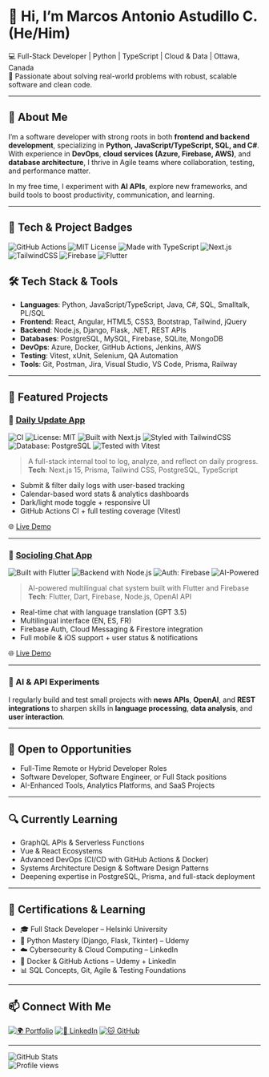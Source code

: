 # 👋 Hi, I’m Marcos Antonio Astudillo C. (He/Him)

💻 Full-Stack Developer | Python | TypeScript | Cloud & Data | Ottawa, Canada  
🔎 Passionate about solving real-world problems with robust, scalable software and clean code.  

---

## 🧠 About Me

I’m a software developer with strong roots in both **frontend and backend development**, specializing in **Python, JavaScript/TypeScript, SQL, and C#**. With experience in **DevOps**, **cloud services (Azure, Firebase, AWS)**, and **database architecture**, I thrive in Agile teams where collaboration, testing, and performance matter.

In my free time, I experiment with **AI APIs**, explore new frameworks, and build tools to boost productivity, communication, and learning.

---
## 🧰 Tech & Project Badges

![GitHub Actions](https://github.com/ThisIsAntonio/Daily-Update-App/actions/workflows/ci.yml/badge.svg)
![MIT License](https://img.shields.io/badge/license-MIT-blue.svg)
![Made with TypeScript](https://img.shields.io/badge/Made%20with-TypeScript-blue)
![Next.js](https://img.shields.io/badge/Framework-Next.js-000000?logo=next.js)
![TailwindCSS](https://img.shields.io/badge/Styling-TailwindCSS-38B2AC)
![Firebase](https://img.shields.io/badge/Backend-Firebase-yellow)
![Flutter](https://img.shields.io/badge/Mobile-Flutter-02569B?logo=flutter)

## 🛠️ Tech Stack & Tools

- **Languages**: Python, JavaScript/TypeScript, Java, C#, SQL, Smalltalk, PL/SQL  
- **Frontend**: React, Angular, HTML5, CSS3, Bootstrap, Tailwind, jQuery  
- **Backend**: Node.js, Django, Flask, .NET, REST APIs  
- **Databases**: PostgreSQL, MySQL, Firebase, SQLite, MongoDB  
- **DevOps**: Azure, Docker, GitHub Actions, Jenkins, AWS  
- **Testing**: Vitest, xUnit, Selenium, QA Automation  
- **Tools**: Git, Postman, Jira, Visual Studio, VS Code, Prisma, Railway  

---

## 🚀 Featured Projects

### 📘 [Daily Update App](https://github.com/ThisIsAntonio/Daily-Update-App)  
![CI](https://github.com/ThisIsAntonio/Daily-Update-App/actions/workflows/ci.yml/badge.svg)
![License: MIT](https://img.shields.io/badge/License-MIT-blue.svg)
![Built with Next.js](https://img.shields.io/badge/Framework-Next.js-000000?logo=next.js)
![Styled with TailwindCSS](https://img.shields.io/badge/Style-TailwindCSS-38B2AC)
![Database: PostgreSQL](https://img.shields.io/badge/DB-PostgreSQL-336791?logo=postgresql)
![Tested with Vitest](https://img.shields.io/badge/Tested%20With-Vitest-yellowgreen)

> A full-stack internal tool to log, analyze, and reflect on daily progress.  
**Tech**: Next.js 15, Prisma, Tailwind CSS, PostgreSQL, TypeScript  
- Submit & filter daily logs with user-based tracking  
- Calendar-based word stats & analytics dashboards  
- Dark/light mode toggle + responsive UI  
- GitHub Actions CI + full testing coverage (Vitest)

🌐 [Live Demo](https://dailyupdate-mac.vercel.app)

---

### 💬 [Socioling Chat App](https://github.com/ThisIsAntonio/Project1) 
![Built with Flutter](https://img.shields.io/badge/Mobile-Flutter-02569B?logo=flutter)
![Backend with Node.js](https://img.shields.io/badge/API-Node.js-339933?logo=node.js)
![Auth: Firebase](https://img.shields.io/badge/Auth-Firebase-yellow)
![AI-Powered](https://img.shields.io/badge/AI-GPT_3.5-ff69b4)

> AI-powered multilingual chat system built with Flutter and Firebase  
**Tech**: Flutter, Dart, Firebase, Node.js, OpenAI API  
- Real-time chat with language translation (GPT 3.5)  
- Multilingual interface (EN, ES, FR)  
- Firebase Auth, Cloud Messaging & Firestore integration  
- Full mobile & iOS support + user status & notifications

🌐 [Live Demo](https://sociolingo-project.web.app)

---

### 🤖 AI & API Experiments  
I regularly build and test small projects with **news APIs**, **OpenAI**, and **REST integrations** to sharpen skills in **language processing**, **data analysis**, and **user interaction**.

---

## 🎯 Open to Opportunities

- Full-Time Remote or Hybrid Developer Roles  
- Software Developer, Software Engineer, or Full Stack positions  
- AI-Enhanced Tools, Analytics Platforms, and SaaS Projects  

---

## 🔍 Currently Learning

- GraphQL APIs & Serverless Functions  
- Vue & React Ecosystems  
- Advanced DevOps (CI/CD with GitHub Actions & Docker)  
- Systems Architecture Design & Software Design Patterns  
- Deepening expertise in PostgreSQL, Prisma, and full-stack deployment  

---

## 📜 Certifications & Learning

- 🎓 Full Stack Developer – Helsinki University  
- 🐍 Python Mastery (Django, Flask, Tkinter) – Udemy  
- ☁️ Cybersecurity & Cloud Computing – LinkedIn  
- 🐳 Docker & GitHub Actions – Udemy + LinkedIn  
- 📊 SQL Concepts, Git, Agile & Testing Foundations

---

## 📫 Connect With Me

[![🌍 Portfolio](https://img.shields.io/badge/Website-marcosastudillo.com-blueviolet?style=for-the-badge&logo=google-chrome)](https://www.marcosastudillo.com)
[![💼 LinkedIn](https://img.shields.io/badge/LinkedIn-Marcos%20Astudillo-blue?style=for-the-badge&logo=linkedin)](https://www.linkedin.com/in/marcos-antonio-astudillo-carrasco)
[![🐱 GitHub](https://img.shields.io/badge/GitHub-ThisIsAntonio-181717?style=for-the-badge&logo=github)](https://github.com/ThisIsAntonio)

---

![GitHub Stats](https://github-readme-stats.vercel.app/api?username=ThisIsAntonio&show_icons=true&theme=tokyonight)  
![Profile views](https://komarev.com/ghpvc/?username=ThisIsAntonio&label=Profile%20views&color=blueviolet&style=flat-square)
